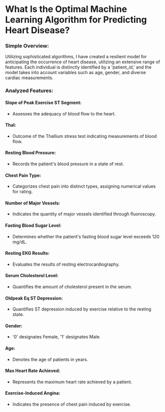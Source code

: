 # What Is the Optimal Machine Learning Algorithm for Predicting Heart Disease?

### Simple Overview:
Utilizing sophisticated algorithms, I have created a resilient model for anticipating the occurrence of heart disease, utilizing an extensive range of features. Each individual is distinctly identified by a 'patient_id,' and the model takes into account variables such as age, gender, and diverse cardiac measurements.
### Analyzed Features:
#### Slope of Peak Exercise ST Segment: 
- Assesses the adequacy of blood flow to the heart.
#### Thal: 
- Outcome of the Thallium stress test indicating measurements of blood flow.
#### Resting Blood Pressure: 
- Records the patient's blood pressure in a state of rest.
#### Chest Pain Type: 
- Categorizes chest pain into distinct types, assigning numerical values for rating.
#### Number of Major Vessels: 
- Indicates the quantity of major vessels identified through fluoroscopy.
#### Fasting Blood Sugar Level: 
- Determines whether the patient's fasting blood sugar level exceeds 120 mg/dL.
#### Resting EKG Results: 
- Evaluates the results of resting electrocardiography.
#### Serum Cholesterol Level: 
- Quantifies the amount of cholesterol present in the serum.
#### Oldpeak Eq ST Depression: 
- Quantifies ST depression induced by exercise relative to the resting state.
#### Gender: 
- '0' designates Female, '1' designates Male.
#### Age: 
- Denotes the age of patients in years.
#### Max Heart Rate Achieved: 
- Represents the maximum heart rate achieved by a patient.
#### Exercise-Induced Angina: 
- Indicates the presence of chest pain induced by exercise.
